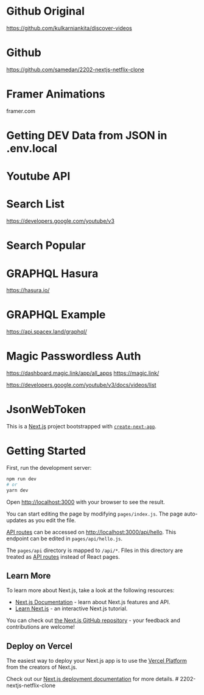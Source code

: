 # Github Original

https://github.com/kulkarniankita/discover-videos

# Github

https://github.com/samedan/2202-nextjs-netflix-clone

# Framer Animations

framer.com

# Getting DEV Data from JSON in .env.local

# Youtube API

# Search List

https://developers.google.com/youtube/v3

# Search Popular

# GRAPHQL Hasura

https://hasura.io/

# GRAPHQL Example

https://api.spacex.land/graphql/

# Magic Passwordless Auth

https://dashboard.magic.link/app/all_apps
https://magic.link/

https://developers.google.com/youtube/v3/docs/videos/list

# JsonWebToken

This is a [Next.js](https://nextjs.org/) project bootstrapped with [`create-next-app`](https://github.com/vercel/next.js/tree/canary/packages/create-next-app).

# Getting Started

First, run the development server:

```bash
npm run dev
# or
yarn dev
```

Open [http://localhost:3000](http://localhost:3000) with your browser to see the result.

You can start editing the page by modifying `pages/index.js`. The page auto-updates as you edit the file.

[API routes](https://nextjs.org/docs/api-routes/introduction) can be accessed on [http://localhost:3000/api/hello](http://localhost:3000/api/hello). This endpoint can be edited in `pages/api/hello.js`.

The `pages/api` directory is mapped to `/api/*`. Files in this directory are treated as [API routes](https://nextjs.org/docs/api-routes/introduction) instead of React pages.

## Learn More

To learn more about Next.js, take a look at the following resources:

- [Next.js Documentation](https://nextjs.org/docs) - learn about Next.js features and API.
- [Learn Next.js](https://nextjs.org/learn) - an interactive Next.js tutorial.

You can check out [the Next.js GitHub repository](https://github.com/vercel/next.js/) - your feedback and contributions are welcome!

## Deploy on Vercel

The easiest way to deploy your Next.js app is to use the [Vercel Platform](https://vercel.com/new?utm_medium=default-template&filter=next.js&utm_source=create-next-app&utm_campaign=create-next-app-readme) from the creators of Next.js.

Check out our [Next.js deployment documentation](https://nextjs.org/docs/deployment) for more details.
#   2 2 0 2 - n e x t j s - n e t f l i x - c l o n e 
 
 
